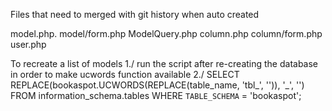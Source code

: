 Files that need to merged with git history when auto created

model.php. model/form.php ModelQuery.php
column.php column/form.php 
user.php

To recreate a list of models
1./ run the script after re-creating the database in order to make ucwords function available
2./ SELECT REPLACE(bookaspot.UCWORDS(REPLACE(table_name, 'tbl_', '')), '_', '') FROM information_schema.tables WHERE `TABLE_SCHEMA` = 'bookaspot';